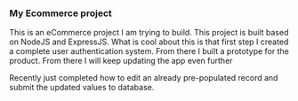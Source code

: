 ### My Ecommerce project

This is an eCommerce project I am trying to build. This project is built based on NodeJS and ExpressJS. What is cool about this is that first step I created a complete user authentication system. From there I built a prototype for the product. From there I will keep updating the app even further

Recently just completed how to edit an already pre-populated record and submit the updated values to database.
